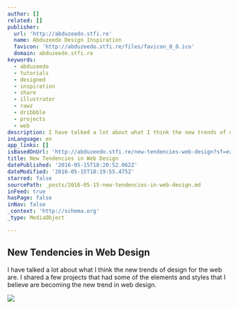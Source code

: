 ```yaml
---
author: []
related: []
publisher:
  url: 'http://abduzeedo.stfi.re'
  name: Abduzeedo Design Inspiration
  favicon: 'http://abduzeedo.stfi.re/files/favicon_0_0.ico'
  domain: abduzeedo.stfi.re
keywords:
  - abduzeedo
  - tutorials
  - designed
  - inspiration
  - share
  - illustrator
  - rawz
  - dribbble
  - projects
  - web
description: I have talked a lot about what I think the new trends of design for the web are. I shared a few projects that had some of the elements and styles that I believe are becoming the new trend in web design.
inLanguage: en
app_links: []
isBasedOnUrl: 'http://abduzeedo.stfi.re/new-tendencies-web-design?sf=ezobbbb'
title: New Tendencies in Web Design
datePublished: '2016-05-15T18:20:52.062Z'
dateModified: '2016-05-15T18:19:55.475Z'
starred: false
sourcePath: _posts/2016-05-15-new-tendencies-in-web-design.md
inFeed: true
hasPage: false
inNav: false
_context: 'http://schema.org'
_type: MediaObject

---
```

<article style=""><h1>New Tendencies in Web Design</h1><p>I have talked a lot about what I think the new trends of design for the web are. I shared a few projects that had some of the elements and styles that I believe are becoming the new trend in web design.</p><img src="http://www.gravatar.com/avatar/4f91d4deebd1cba5352a0a8d5a3c9ca3.jpg?d=http%3A//abduzeedo.stfi.re/sites/all/modules/contrib/gravatar/avatar-clear.png&amp;s=48&amp;r=PG" /></article>